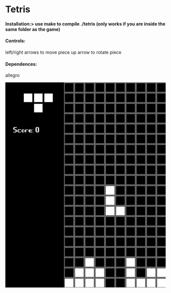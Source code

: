 <h1>Tetris</h1>  
<h4>Installation:>
use make to compile  
./tetris  
(only works if you are inside the same folder as the game)  

<h4>Controls:</h4>  
left/right arrows to move piece  
up arrow to rotate piece  

<h4>Dependences:</h4>  
allegro  

![](screenshot.png)
